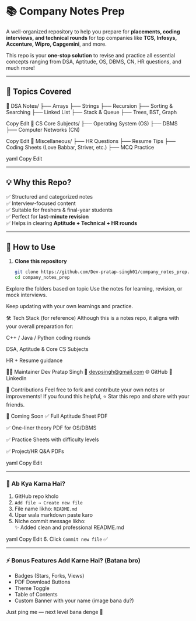 # 📚 Company Notes Prep

A well-organized repository to help you prepare for **placements, coding interviews, and technical rounds** for top companies like **TCS, Infosys, Accenture, Wipro, Capgemini**, and more.

This repo is your **one-stop solution** to revise and practice all essential concepts ranging from DSA, Aptitude, OS, DBMS, CN, HR questions, and much more!

---

## 🧠 Topics Covered

📁 DSA Notes/
├── Arrays
├── Strings
├── Recursion
├── Sorting & Searching
├── Linked List
├── Stack & Queue
├── Trees, BST, Graph

Copy
Edit
📁 CS Core Subjects/
├── Operating System (OS)
├── DBMS
├── Computer Networks (CN)

Copy
Edit
📁 Miscellaneous/
├── HR Questions
├── Resume Tips
├── Coding Sheets (Love Babbar, Striver, etc.)
├── MCQ Practice

yaml
Copy
Edit

---

## 💡 Why this Repo?

✅ Structured and categorized notes  
✅ Interview-focused content  
✅ Suitable for freshers & final-year students  
✅ Perfect for **last-minute revision**  
✅ Helps in clearing **Aptitude + Technical + HR rounds**

---

## 🚀 How to Use

1. **Clone this repository**  
   ```bash
   git clone https://github.com/Dev-pratap-singh01/company_notes_prep.git
   cd company_notes_prep
Explore the folders based on topic
Use the notes for learning, revision, or mock interviews.

Keep updating with your own learnings and practice.

🛠 Tech Stack (for reference)
Although this is a notes repo, it aligns with your overall preparation for:

C++ / Java / Python coding rounds

DSA, Aptitude & Core CS Subjects

HR + Resume guidance

👨‍💻 Maintainer
Dev Pratap Singh
📧 devpsingh@gmail.com
🌐 GitHub
💼 LinkedIn

📢 Contributions
Feel free to fork and contribute your own notes or improvements!
If you found this helpful, ⭐ Star this repo and share with your friends.

📌 Coming Soon
✅ Full Aptitude Sheet PDF

✅ One-liner theory PDF for OS/DBMS

✅ Practice Sheets with difficulty levels

✅ Project/HR Q&A PDFs

yaml
Copy
Edit

---

### 🔧 Ab Kya Karna Hai?

1. GitHub repo kholo  
2. `Add file → Create new file`  
3. File name likho: `README.md`  
4. Upar wala markdown paste karo  
5. Niche commit message likho:  
✨ Added clean and professional README.md

yaml
Copy
Edit
6. Click `Commit new file` ✅

---

### ⚡ Bonus Features Add Karne Hai? (Batana bro)

- Badges (Stars, Forks, Views)  
- PDF Download Buttons  
- Theme Toggle  
- Table of Contents  
- Custom Banner with your name (image bana du?)

Just ping me — next level bana denge 🚀
